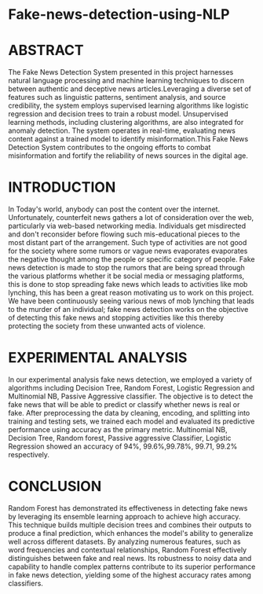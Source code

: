 # Fake-news-detection-using-NLP
# ABSTRACT
The Fake News Detection System presented in this project harnesses natural language processing and machine learning techniques to discern between authentic and deceptive news articles.Leveraging a diverse set of features such as linguistic patterns, sentiment analysis, and source credibility, the system employs supervised learning algorithms like logistic regression and decision trees to train a robust model. Unsupervised learning methods, including clustering algorithms, are also integrated for anomaly detection. The system operates in real-time, evaluating news content against a trained model to identify misinformation.This Fake News Detection System contributes to the ongoing efforts to combat misinformation and fortify the reliability of news sources in
the digital age.
# INTRODUCTION
In Today's world, anybody can post the content over  the  internet.  Unfortunately,  counterfeit news gathers a lot of consideration over the web, particularly  via  web-based  networking  media. Individuals get misdirected and don't reconsider before  flowing  such  mis-educational  pieces  to the  most  distant part  of the  arrangement.  Such type  of  activities  are  not  good  for  the  society where  some  rumors  or vague  news evaporates evaporates the  negative  thought  among  the  people  or specific  category  of  people. Fake news detection is made to stop the rumors that  are  being  spread  through  the  various platforms  whether  it  be  social  media  or messaging  platforms,  this  is  done  to  stop spreading  fake  news  which  leads  to  activities like mob lynching, this has been a  great reason motivating us to work on this project. We have been continuously seeing  various  news of mob lynching  that  leads  to  the  murder  of  an individual;  fake  news  detection  works  on  the objective  of  detecting  this  fake  news  and stopping  activities  like  this  thereby  protecting the  society  from  these  unwanted  acts  of violence.
# EXPERIMENTAL ANALYSIS
In our experimental analysis fake news detection, we employed a variety of algorithms including Decision Tree, Random Forest, Logistic Regression and Multinomial NB, Passive Aggressive classifier. The objective is to detect the fake news that will be able to predict or classify whether news is real or fake. After preprocessing the data by cleaning, encoding, and splitting into training and testing sets, we trained each model and evaluated its predictive performance using accuracy as the primary metric. Multinomial NB, Decision Tree, Random forest, Passive aggressive Classifier, Logistic Regression showed an accuracy of 94%, 99.6%,99.78%, 99.71, 99.2% respectively.
# CONCLUSION
Random Forest has demonstrated its effectiveness in detecting fake news by leveraging its ensemble learning approach to achieve high accuracy. This technique builds multiple decision trees and combines their outputs to produce a final prediction, which enhances the model's ability to generalize well across different datasets. By analyzing numerous features, such as word frequencies and contextual relationships, Random Forest effectively distinguishes between fake and real news. Its robustness to noisy data and capability to handle complex patterns contribute to its superior performance in fake news detection, yielding some of the highest accuracy rates among classifiers.







